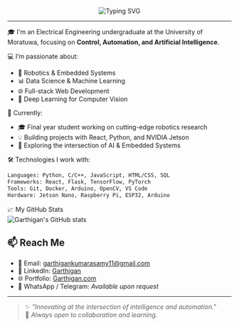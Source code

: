 <p align="center">
  <img src="https://readme-typing-svg.demolab.com?font=Fira+Code&size=40&pause=1000&color=58A6FF&center=true&vCenter=true&width=435&lines=Hi+I+am+Garthigan" alt="Typing SVG" />
</p>

---

🎓 I'm an Electrical Engineering undergraduate at the University of Moratuwa, focusing on **Control, Automation, and Artificial Intelligence**.

💻 I’m passionate about:
- 🤖 Robotics & Embedded Systems
- 📊 Data Science & Machine Learning
- 🌐 Full-stack Web Development
- 🧠 Deep Learning for Computer Vision

🌱 Currently:
- 🎓 Final year student working on cutting-edge robotics research
- 💡 Building projects with React, Python, and NVIDIA Jetson
- 🧪 Exploring the intersection of AI & Embedded Systems

🛠️ Technologies I work with:
```bash
Languages: Python, C/C++, JavaScript, HTML/CSS, SQL  
Frameworks: React, Flask, TensorFlow, PyTorch  
Tools: Git, Docker, Arduino, OpenCV, VS Code  
Hardware: Jetson Nano, Raspberry Pi, ESP32, Arduino
```

📈 My GitHub Stats  
![Garthigan's GitHub stats](https://github-readme-stats.vercel.app/api?username=Garthigan&show_icons=true&theme=tokyonight&count_private=true)

## 📫 Reach Me

- 📧 Email: [garthigankumarasamy11@gmail.com](mailto:garthigankumarasamy11@gmail.com)  
- 💼 LinkedIn: [Garthigan](https://www.linkedin.com/in/garthigan-kumarasamy-1450891a9/)  
- 🌐 Portfolio: [Garthigan.com](https://my-portfolio-fawn-nine-92.vercel.app)  
- 💬 WhatsApp / Telegram: *Available upon request*

---

> ✨ *"Innovating at the intersection of intelligence and automation."*  
> 💙 *Always open to collaboration and learning.*

